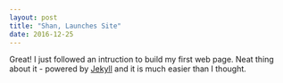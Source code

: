 ```yaml
---
layout: post
title: "Shan, Launches Site"
date: 2016-12-25
---
```


Great! I just followed an intruction to build my first web page. Neat thing about it - powered by [Jekyll](http://jekyllrb.com) and it is much easier than I thought.
